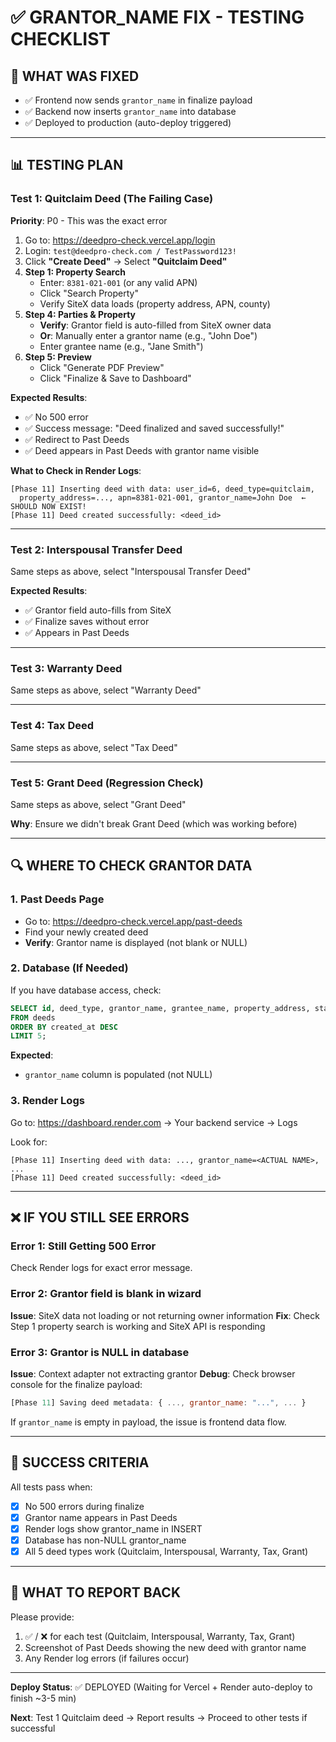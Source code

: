 # ✅ **GRANTOR_NAME FIX - TESTING CHECKLIST**

## 🎯 **WHAT WAS FIXED**
- ✅ Frontend now sends `grantor_name` in finalize payload
- ✅ Backend now inserts `grantor_name` into database
- ✅ Deployed to production (auto-deploy triggered)

---

## 📊 **TESTING PLAN**

### **Test 1: Quitclaim Deed (The Failing Case)**
**Priority**: P0 - This was the exact error

1. Go to: https://deedpro-check.vercel.app/login
2. Login: `test@deedpro-check.com / TestPassword123!`
3. Click **"Create Deed"** → Select **"Quitclaim Deed"**
4. **Step 1: Property Search**
   - Enter: `8381-021-001` (or any valid APN)
   - Click "Search Property"
   - Verify SiteX data loads (property address, APN, county)
5. **Step 4: Parties & Property**
   - **Verify**: Grantor field is auto-filled from SiteX owner data
   - **Or**: Manually enter a grantor name (e.g., "John Doe")
   - Enter grantee name (e.g., "Jane Smith")
6. **Step 5: Preview**
   - Click "Generate PDF Preview"
   - Click "Finalize & Save to Dashboard"

**Expected Results**:
- ✅ No 500 error
- ✅ Success message: "Deed finalized and saved successfully!"
- ✅ Redirect to Past Deeds
- ✅ Deed appears in Past Deeds with grantor name visible

**What to Check in Render Logs**:
```
[Phase 11] Inserting deed with data: user_id=6, deed_type=quitclaim, 
  property_address=..., apn=8381-021-001, grantor_name=John Doe  ← SHOULD NOW EXIST!
[Phase 11] Deed created successfully: <deed_id>
```

---

### **Test 2: Interspousal Transfer Deed**
Same steps as above, select "Interspousal Transfer Deed"

**Expected Results**:
- ✅ Grantor field auto-fills from SiteX
- ✅ Finalize saves without error
- ✅ Appears in Past Deeds

---

### **Test 3: Warranty Deed**
Same steps as above, select "Warranty Deed"

---

### **Test 4: Tax Deed**
Same steps as above, select "Tax Deed"

---

### **Test 5: Grant Deed (Regression Check)**
Same steps as above, select "Grant Deed"

**Why**: Ensure we didn't break Grant Deed (which was working before)

---

## 🔍 **WHERE TO CHECK GRANTOR DATA**

### **1. Past Deeds Page**
- Go to: https://deedpro-check.vercel.app/past-deeds
- Find your newly created deed
- **Verify**: Grantor name is displayed (not blank or NULL)

### **2. Database (If Needed)**
If you have database access, check:
```sql
SELECT id, deed_type, grantor_name, grantee_name, property_address, status, created_at
FROM deeds
ORDER BY created_at DESC
LIMIT 5;
```

**Expected**:
- `grantor_name` column is populated (not NULL)

### **3. Render Logs**
Go to: https://dashboard.render.com → Your backend service → Logs

Look for:
```
[Phase 11] Inserting deed with data: ..., grantor_name=<ACTUAL NAME>, ...
[Phase 11] Deed created successfully: <deed_id>
```

---

## ❌ **IF YOU STILL SEE ERRORS**

### **Error 1: Still Getting 500 Error**
Check Render logs for exact error message.

### **Error 2: Grantor field is blank in wizard**
**Issue**: SiteX data not loading or not returning owner information
**Fix**: Check Step 1 property search is working and SiteX API is responding

### **Error 3: Grantor is NULL in database**
**Issue**: Context adapter not extracting grantor
**Debug**: Check browser console for the finalize payload:
```javascript
[Phase 11] Saving deed metadata: { ..., grantor_name: "...", ... }
```

If `grantor_name` is empty in payload, the issue is frontend data flow.

---

## 🎊 **SUCCESS CRITERIA**

All tests pass when:
- [x] No 500 errors during finalize
- [x] Grantor name appears in Past Deeds
- [x] Render logs show grantor_name in INSERT
- [x] Database has non-NULL grantor_name
- [x] All 5 deed types work (Quitclaim, Interspousal, Warranty, Tax, Grant)

---

## 📝 **WHAT TO REPORT BACK**

Please provide:
1. ✅ / ❌ for each test (Quitclaim, Interspousal, Warranty, Tax, Grant)
2. Screenshot of Past Deeds showing the new deed with grantor name
3. Any Render log errors (if failures occur)

---

**Deploy Status**: ✅ DEPLOYED (Waiting for Vercel + Render auto-deploy to finish ~3-5 min)

**Next**: Test 1 Quitclaim deed → Report results → Proceed to other tests if successful

